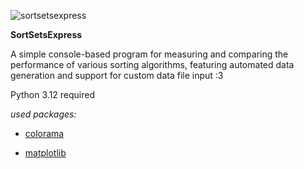![sortsetsexpress](https://github.com/user-attachments/assets/b6293cc8-86d5-44fb-b69c-bee71dd9b673)

**SortSetsExpress**

A simple console-based program for measuring and comparing the performance of various sorting algorithms, featuring automated data generation and support for custom data file input :3

Python 3.12 required

*used packages:*

* [colorama](https://pypi.org/project/colorama/)

* [matplotlib](https://pypi.org/project/matplotlib/)
